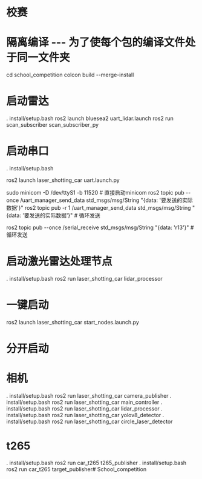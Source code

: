 # 校赛

# 隔离编译 --- 为了使每个包的编译文件处于同一文件夹
cd school_competition
colcon build --merge-install

# 启动雷达
. install/setup.bash 
ros2 launch bluesea2 uart_lidar.launch 
ros2 run scan_subscriber scan_subscriber_py

# 启动串口
. install/setup.bash 
<!-- ros2 launch laser_shotting_car uart.launch.py -->
ros2 launch laser_shotting_car uart.launch.py

sudo minicom -D /dev/ttyS1 -b 11520 # 直接启动minicom
ros2 topic pub --once /uart_manager_send_data std_msgs/msg/String "{data: '要发送的实际数据'}"
ros2 topic pub -r 1 /uart_manager_send_data std_msgs/msg/String "{data: '要发送的实际数据'}"  # 循环发送

ros2 topic pub --once /serial_receive std_msgs/msg/String "{data: 'r13'}"  # 循环发送

# 启动激光雷达处理节点
. install/setup.bash 
ros2 run laser_shotting_car lidar_processor

# 一键启动
ros2 launch laser_shotting_car start_nodes.launch.py
# 分开启动


# 相机
. install/setup.bash 
ros2 run laser_shotting_car camera_publisher
. install/setup.bash 
ros2 run laser_shotting_car main_controller
. install/setup.bash 
ros2 run laser_shotting_car lidar_processor
. install/setup.bash 
ros2 run laser_shotting_car yolov8_detector
. install/setup.bash 
ros2 run laser_shotting_car circle_laser_detector

# t265
. install/setup.bash 
ros2 run car_t265 t265_publisher
. install/setup.bash
ros2 run car_t265 target_publisher# School_competition
